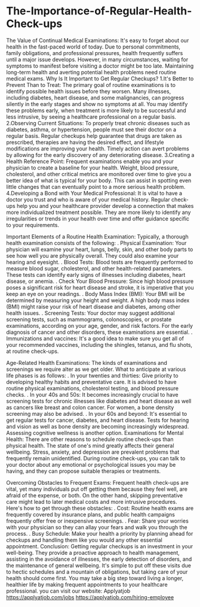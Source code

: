 # The-Importance-of-Regular-Health-Check-ups
The Value of Continual Medical Examinations:
It's easy to forget about our health in the fast-paced world of today. Due to personal commitments, family obligations, and professional pressures, health frequently suffers until a major issue develops. However, in many circumstances, waiting for symptoms to manifest before visiting a doctor might be too late. Maintaining long-term health and averting potential health problems need routine medical exams.
Why Is It Important to Get Regular Checkups?
1.It's Better to Prevent Than to Treat:
The primary goal of routine examinations is to identify possible health issues before they worsen. Many illnesses, including diabetes, heart disease, and some malignancies, can progress silently in the early stages and show no symptoms at all. You may identify these problems early, when treatment is more likely to be successful and less intrusive, by seeing a healthcare professional on a regular basis.
2.Observing Current Situations:
To properly treat chronic diseases such as diabetes, asthma, or hypertension, people must see their doctor on a regular basis. Regular checkups help guarantee that drugs are taken as prescribed, therapies are having the desired effect, and lifestyle modifications are improving your health. Timely action can avert problems by allowing for the early discovery of any deteriorating disease.
3.Creating a Health Reference Point:
Frequent examinations enable you and your physician to create a baseline for your health. Weight, blood pressure, cholesterol, and other critical metrics are monitored over time to give you a better idea of what is typical for your body. This can assist in spotting even little changes that can eventually point to a more serious health problem.
4.Developing a Bond with Your Medical Professional:
It is vital to have a doctor you trust and who is aware of your medical history. Regular check-ups help you and your healthcare provider develop a connection that makes more individualized treatment possible. They are more likely to identify any irregularities or trends in your health over time and offer guidance specific to your requirements.

Important Elements of a Routine Health Examination:
Typically, a thorough health examination consists of the following:
. Physical Examination: Your physician will examine your heart, lungs, belly, skin, and other body parts to see how well you are physically overall. They could also examine your hearing and eyesight.
. Blood Tests: Blood tests are frequently performed to measure blood sugar, cholesterol, and other health-related parameters. These tests can identify early signs of illnesses including diabetes, heart disease, or anemia.
. Check Your Blood Pressure: Since high blood pressure poses a significant risk for heart disease and stroke, it is imperative that you keep an eye on your readings.
. Body Mass Index (BMI): Your BMI will be determined by measuring your height and weight. A high body mass index (BMI) might raise your risk of heart disease and diabetes, among other health issues.
. Screening Tests: Your doctor may suggest additional screening tests, such as mammograms, colonoscopies, or prostate examinations, according on your age, gender, and risk factors. For the early diagnosis of cancer and other disorders, these examinations are essential.
. Immunizations and vaccines: It's a good idea to make sure you get all of your recommended vaccines, including the shingles, tetanus, and flu shots, at routine check-ups.

Age-Related Health Examinations:
The kinds of examinations and screenings we require alter as we get older. What to anticipate at various life phases is as follows:
. In your twenties and thirties: Give priority to developing healthy habits and preventative care. It is advised to have routine physical examinations, cholesterol testing, and blood pressure checks.
. In your 40s and 50s: It becomes increasingly crucial to have screening tests for chronic illnesses like diabetes and heart disease as well as cancers like breast and colon cancer. For women, a bone density screening may also be advised.
. In your 60s and beyond: It's essential to get regular tests for cancer, diabetes, and heart disease. Tests for hearing and vision as well as bone density are becoming increasingly widespread. Assessing cognitive wellness is another option.
Examinations for Mental Health:
There are other reasons to schedule routine check-ups than physical health. The state of one's mind greatly affects their general wellbeing. Stress, anxiety, and depression are prevalent problems that frequently remain unidentified. During routine check-ups, you can talk to your doctor about any emotional or psychological issues you may be having, and they can propose suitable therapies or treatments.

Overcoming Obstacles to Frequent Exams:
Frequent health check-ups are vital, yet many individuals put off getting them because they feel well, are afraid of the expense, or both. On the other hand, skipping preventative care might lead to later medical costs and more intrusive procedures. Here's how to get through these obstacles:
. Cost: Routine health exams are frequently covered by insurance plans, and public health campaigns frequently offer free or inexpensive screenings.
. Fear: Share your worries with your physician so they can allay your fears and walk you through the process.
. Busy Schedule: Make your health a priority by planning ahead for checkups and handling them like you would any other essential appointment.
Conclusion:
Getting regular checkups is an investment in your well-being. They provide a proactive approach to health management, assisting in the avoidance of illnesses, the early detection of disorders, and the maintenance of general wellbeing. It's simple to put off these visits due to hectic schedules and a mountain of obligations, but taking care of your health should come first. You may take a big step toward living a longer, healthier life by making frequent appointments to your healthcare professional.
you can visit our website: Applyatjob
https://applyatjob.com/jobs
https://applyatjob.com/hiring-employee
